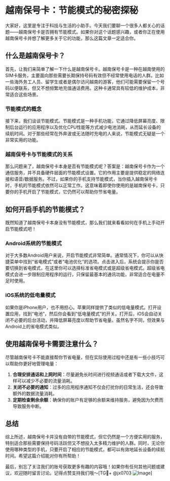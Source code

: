 # 越南保号卡：节能模式的秘密探秘

大家好，这里是专注于科技与生活的小助手。今天我们要聊一个很多人都关心的话题——越南保号卡是否拥有节能模式。如果你对这个话题感兴趣，或者你正在使用越南保号卡并想了解更多关于它的功能，那么这篇文章一定适合你。

## 什么是越南保号卡？

首先，让我们来简单了解一下什么是越南保号卡。越南保号卡是一种在越南使用的SIM卡服务，主要面向那些需要长期保持号码有效但不经常使用电话的人群。比如一些海外务工人员、留学生或者是偶尔访问越南的游客，他们可能需要保留一个号码以便联系，但又不想频繁地充值通话费用。这种卡通常具有较低的维护成本，非常适合这些场景。

### 节能模式的概念

接下来，我们谈谈节能模式。节能模式是一种手机功能，它通过降低屏幕亮度、限制后台运行的应用程序以及优化CPU性能等方式减少电池消耗，从而延长设备的续航时间。对于那些经常在外奔波或无法随时充电的人来说，节能模式无疑是一个非常实用的功能。

### 越南保号卡与节能模式的关系

那么问题来了，越南保号卡本身是否有节能模式呢？答案是：越南保号卡作为一个通信服务，并不具备硬件层面的节能模式设置。它的作用主要是提供稳定的网络连接和语音/数据服务。不过，如果你的手机支持节能模式，当你插入越南保号卡时，手机的节能模式依然可以正常工作。这意味着即使你使用的是越南保号卡，只要你的手机开启了节能模式，它仍然可以帮助你节省电量。

## 如何开启手机的节能模式？

既然知道了越南保号卡本身没有节能模式，那么我们就来看看如何在手机上手动开启节能模式吧！

### Android系统的节能模式

对于大多数Android用户来说，开启节能模式非常简单。通常情况下，你可以从快捷菜单中找到“省电模式”或者“电池优化”的选项。点击进入后，系统会提示你是否要切换到省电模式，在这里你可以选择标准省电模式或是超级省电模式。超级省电模式会进一步限制应用程序的运行，只保留最基本的通讯功能，非常适合在电量不足时使用。

### iOS系统的低电量模式

如果你是iPhone用户，也不用担心。苹果同样提供了类似的低电量模式。打开设置应用，找到“电池”，然后你会看到“低电量模式”的开关。打开后，iOS会自动关闭不必要的后台活动，并降低屏幕亮度以帮助节省电量。虽然名字不同，但效果与Android上的省电模式类似。

## 使用越南保号卡需要注意什么？

尽管越南保号卡不能直接帮你节省电量，但在实际使用过程中还是有一些小技巧可以帮助你更好地管理电量：

1. **合理安排通话和上网时间**：尽量避免长时间进行视频通话或者下载大文件，这样可以减少不必要的流量消耗。
2. **关闭不必要的通知**：过多的应用程序通知不仅会打扰你的日常生活，还会导致额外的数据流量消耗。
3. **定期检查剩余余额**：确保你的账户有足够的余额来维持服务，避免因为欠费而导致服务中断。

## 总结

综上所述，越南保号卡并没有自带的节能模式，但它仍然是一个方便实用的服务，特别适合那些需要保持号码活跃但又不想投入太多精力维护的人群。同时，无论你使用哪种类型的手机，只要开启了相应的节能模式，都可以有效地延长设备的续航时间。希望这篇介绍能对你有所帮助！

最后，别忘了关注我们的账号获取更多有趣的内容哦！如果你有任何其他问题或建议，欢迎随时留言讨论。记得点赞支持我们哦～[TG💪+ @jx0703 ![Image](https://github.com/user-attachments/assets/dbca1d08-cadb-493c-b0ec-ad6f7a83f270)]
